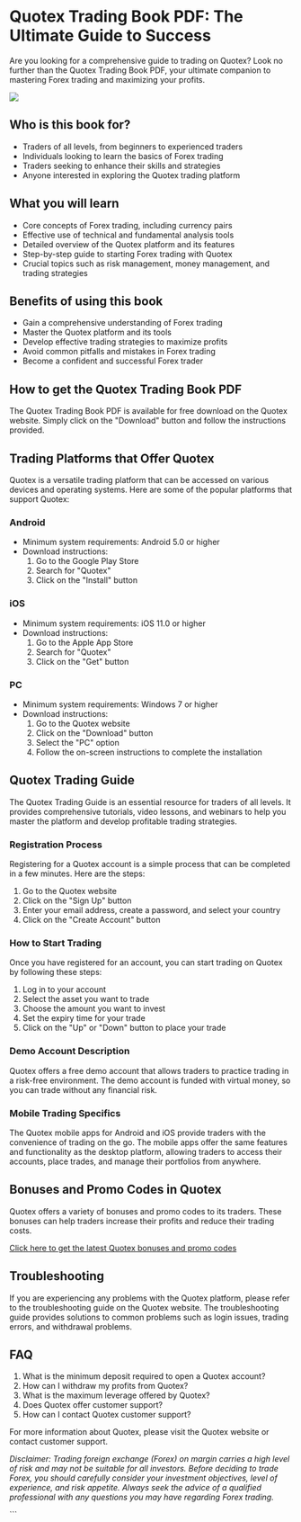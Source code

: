# Quotex Trading Book PDF: The Ultimate Guide to Success

Are you looking for a comprehensive guide to trading on Quotex? Look no
further than the Quotex Trading Book PDF, your ultimate companion to
mastering Forex trading and maximizing your profits.

[![](https://static.quotex.io/files/4_en/300_250.jpg)](https://traff.sbs/brokerqxlid)

## Who is this book for?

-   Traders of all levels, from beginners to experienced traders
-   Individuals looking to learn the basics of Forex trading
-   Traders seeking to enhance their skills and strategies
-   Anyone interested in exploring the Quotex trading platform

## What you will learn

-   Core concepts of Forex trading, including currency pairs
-   Effective use of technical and fundamental analysis tools
-   Detailed overview of the Quotex platform and its features
-   Step-by-step guide to starting Forex trading with Quotex
-   Crucial topics such as risk management, money management, and
    trading strategies

## Benefits of using this book

-   Gain a comprehensive understanding of Forex trading
-   Master the Quotex platform and its tools
-   Develop effective trading strategies to maximize profits
-   Avoid common pitfalls and mistakes in Forex trading
-   Become a confident and successful Forex trader

## How to get the Quotex Trading Book PDF

The Quotex Trading Book PDF is available for free download on the Quotex
website. Simply click on the "Download" button and follow the
instructions provided.

## Trading Platforms that Offer Quotex

Quotex is a versatile trading platform that can be accessed on various
devices and operating systems. Here are some of the popular platforms
that support Quotex:

### Android

-   Minimum system requirements: Android 5.0 or higher
-   Download instructions:
    1.  Go to the Google Play Store
    2.  Search for "Quotex"
    3.  Click on the "Install" button

### iOS

-   Minimum system requirements: iOS 11.0 or higher
-   Download instructions:
    1.  Go to the Apple App Store
    2.  Search for "Quotex"
    3.  Click on the "Get" button

### PC

-   Minimum system requirements: Windows 7 or higher
-   Download instructions:
    1.  Go to the Quotex website
    2.  Click on the "Download" button
    3.  Select the "PC" option
    4.  Follow the on-screen instructions to complete the installation

## Quotex Trading Guide

The Quotex Trading Guide is an essential resource for traders of all
levels. It provides comprehensive tutorials, video lessons, and webinars
to help you master the platform and develop profitable trading
strategies.

### Registration Process

Registering for a Quotex account is a simple process that can be
completed in a few minutes. Here are the steps:

1.  Go to the Quotex website
2.  Click on the "Sign Up" button
3.  Enter your email address, create a password, and select your country
4.  Click on the "Create Account" button

### How to Start Trading

Once you have registered for an account, you can start trading on Quotex
by following these steps:

1.  Log in to your account
2.  Select the asset you want to trade
3.  Choose the amount you want to invest
4.  Set the expiry time for your trade
5.  Click on the "Up" or "Down" button to place your trade

### Demo Account Description

Quotex offers a free demo account that allows traders to practice
trading in a risk-free environment. The demo account is funded with
virtual money, so you can trade without any financial risk.

### Mobile Trading Specifics

The Quotex mobile apps for Android and iOS provide traders with the
convenience of trading on the go. The mobile apps offer the same
features and functionality as the desktop platform, allowing traders to
access their accounts, place trades, and manage their portfolios from
anywhere.

## Bonuses and Promo Codes in Quotex

Quotex offers a variety of bonuses and promo codes to its traders. These
bonuses can help traders increase their profits and reduce their trading
costs.

[Click here to get the latest Quotex bonuses and promo
codes](\%22https://traff.sbs/brokerqxsignup\%22)

## Troubleshooting

If you are experiencing any problems with the Quotex platform, please
refer to the troubleshooting guide on the Quotex website. The
troubleshooting guide provides solutions to common problems such as
login issues, trading errors, and withdrawal problems.

## FAQ

1.  What is the minimum deposit required to open a Quotex account?
2.  How can I withdraw my profits from Quotex?
3.  What is the maximum leverage offered by Quotex?
4.  Does Quotex offer customer support?
5.  How can I contact Quotex customer support?

For more information about Quotex, please visit the Quotex website or
contact customer support.

*Disclaimer: Trading foreign exchange (Forex) on margin carries a high
level of risk and may not be suitable for all investors. Before deciding
to trade Forex, you should carefully consider your investment
objectives, level of experience, and risk appetite. Always seek the
advice of a qualified professional with any questions you may have
regarding Forex trading.*

\`\`\`

